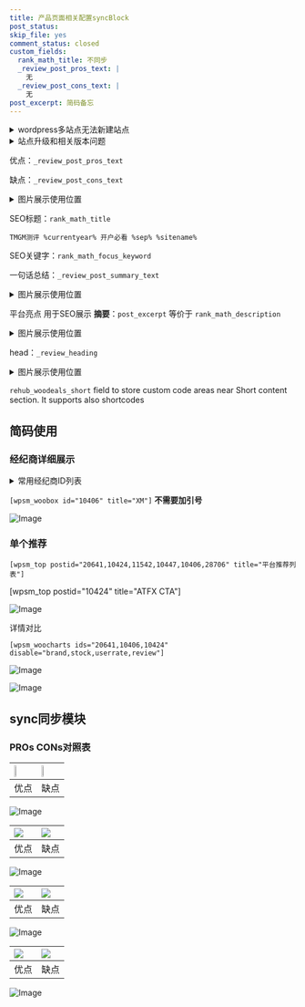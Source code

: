 ```yaml
---
title: 产品页面相关配置syncBlock
post_status: 
skip_file: yes
comment_status: closed
custom_fields:
  rank_math_title: 不同步
  _review_post_pros_text: |
    无
  _review_post_cons_text: |
    无
post_excerpt: 简码备忘
---
```

<details><summary>wordpress多站点无法新建站点</summary>

<li>和报错需要清理cookies一样的原因</li>
<li>wp-config.php里面<code>define( 'SUBDOMAIN_INSTALL', false );//子域名安装</code></li>
<li>新建子站点是用<code>define( 'SUBDOMAIN_INSTALL', true);//子域名安装</code> 完成以后，改成<code>false</code></li>
</details>

<details><summary>站点升级和相关版本问题</summary>

<p>wordpress：5.9.9
woocommerce：7.5.1
出现问题的地方：主题选项里面>><strong>Product layout >>compact style</strong></p>
<p>如何出现没有用过的字段 导致无法保存。先导出配置 然后进行修改，后面再次恢复即可。</p>
<p>出现部分字段无法显示时，需要返回默认布局后，对产品进行保存就好了。</p>
<p></p>
</details>

优点：`_review_post_pros_text`

缺点：`_review_post_cons_text`

<details><summary>图片展示使用位置</summary>

<img src="https://prod-files-secure.s3.us-west-2.amazonaws.com/39ed1227-6d7d-4570-be36-9ccd4a2c4241/f51d3d83-55d4-4bdf-9604-f37ec77ab556/Untitled.png?X-Amz-Algorithm=AWS4-HMAC-SHA256&X-Amz-Content-Sha256=UNSIGNED-PAYLOAD&X-Amz-Credential=ASIAZI2LB466Y7FB4DXR%2F20250928%2Fus-west-2%2Fs3%2Faws4_request&X-Amz-Date=20250928T105519Z&X-Amz-Expires=3600&X-Amz-Security-Token=IQoJb3JpZ2luX2VjEDIaCXVzLXdlc3QtMiJGMEQCIGLZ5l%2B5os4CccEmtdA5ybrtQhxmdmO1ch%2FgEugXhMvPAiAbMIQ0l5s0WbtCzEoew3IDBh2u5FlHccEBsFtHsi3cTSqIBAi7%2F%2F%2F%2F%2F%2F%2F%2F%2F%2F8BEAAaDDYzNzQyMzE4MzgwNSIMqESdgeIdXj0X8NBpKtwDhP2LvpqyDH607P835xTbI98tNK%2F%2FX5uQkP1wcODqJ9wbdQF71VxGAL3l%2F0zXDgA6u%2BNuPvVdbuEs5TDA%2FiGnw8k47bGt1VuKYqt3QGqKJJXTk%2FfAmUGIBDW5CpyElHnNyTC5pc2n0sltYinLXnDpzOEwwm1Qzsod0SyRdhwcn4pifOLBviBG0RIs9fBru7tO3joCJuR%2FVPW3z4L9BO1Y1I4Nt6ziZPOohOVOEArZZgL4HAppamyty2bjYhF%2B0sunNpkcrXgw%2BwDdj%2BE6MDAa5pCo013M9Qycb5Iyu5Fke3QALtOli0vKZ966F%2Fon%2BFf6SMKI63bkWbYAiQhhW02AJ%2BGdoBtfz19Iavs3W1S1Zu3w5VHjXnzofhbP5nBpTbSjn82c1H2Ddi%2BgqhqxmCdIzx5aIT0KjXbAljnKyHhEFMku3HbSNkyaAuhgzsBOihbLo70FYvtVoN6KMq%2Fm6UiXgSyxETXrsNI35pmSwdVgCFUD3fB9IEWNit6RGb93znqNcck2UPV9TRbzZW1SYnSdFgN9fa5bJ19XoZSCLFIxfhCe5pNLDqI9TG9Z57sKJUvf%2FynsZsBRyZMl1CVFZjjGBktd8N8aNW70cvRYX3NXeKDHQ%2BpzjNFRgpsLBxwwrI3kxgY6pgHeZfaWMCcQq6HZbtl3DySALWDEu5G31gmSkYHiHCKBEMZCsAtUxUFbxKeOEQ8F1zk1hMus29UHkLuDZp8Het%2FxmLWtJvt3jNOYbgNNjAhbe60T9hiZt1lWsiB79bwbwyw4sQAvBKov6obvCNWsXj6v6Itaq25bbKSHvK0cgi%2BwL9RckNourY7GHZ8YoyebH4AleHxzobcd%2F%2BqasEVkgqy%2BSUL5qyuP&X-Amz-Signature=65dec13dd756549c0029e27150713cd391f8ddd283ff54a84fae50ee31097c08&X-Amz-SignedHeaders=host&x-amz-checksum-mode=ENABLED&x-id=GetObject" alt="Image">
</details>

SEO标题：`rank_math_title`

`TMGM测评 %currentyear% 开户必看 %sep% %sitename%`

SEO关键字：`rank_math_focus_keyword`

一句话总结：`_review_post_summary_text`

<details><summary>图片展示使用位置</summary>

<img src="https://prod-files-secure.s3.us-west-2.amazonaws.com/39ed1227-6d7d-4570-be36-9ccd4a2c4241/4b96a922-296c-4f4e-8630-d1c870cbce01/Untitled.png?X-Amz-Algorithm=AWS4-HMAC-SHA256&X-Amz-Content-Sha256=UNSIGNED-PAYLOAD&X-Amz-Credential=ASIAZI2LB466QAR6T4RS%2F20250928%2Fus-west-2%2Fs3%2Faws4_request&X-Amz-Date=20250928T105519Z&X-Amz-Expires=3600&X-Amz-Security-Token=IQoJb3JpZ2luX2VjEDIaCXVzLXdlc3QtMiJIMEYCIQCI2jSObf79RJZEmoKQkQEdtGFc9KMoGbkIILp5flgbKQIhALNE70bCZVomdGv5XGrLq7FA1Bz3z448k23S8ymEfLnLKogECLv%2F%2F%2F%2F%2F%2F%2F%2F%2F%2FwEQABoMNjM3NDIzMTgzODA1IgxdVtqq1Ay0YtJHzZMq3APjFOhK8i9cYGNJuTUYdBDS4xjc0dMTXJeLCQtTZLFMKr3kJNCGAIN7yoOtFkSUgwEPTwBVuEnsK5%2BKLRwC9neqk7QOMT80NMQ1qBf6HQztgEqRwdiONaWVkNtrkQeAhFrbuhmEIAkyj1dP4qePd1yQWyDxoYyCkyMg1A04JnHoFZSBWK%2BkuVv2pAO31%2F2sDvDK18PT1c6v%2BQRYTULOOep1OnR8SAhzquWDoiZjq%2B40Aggk324He39oaepEwnE9HcaVJfi7OHY6SOukC2JvsDjFoq7hghqYNCjJTv0Ly2z%2BiCq0S7nxQPNzCSdW5hkxeEWHtcjIeE93HZLATujcE75VNF1DUhurCgiw%2FmOgIPo%2BAlHDDvVkMlVLfJ8SHJfWqFzAKX6TbETN2mkJombKvb28ZcDgBXY3OHWnNYUwVnmKjY2FKda%2FmiTGA95qXyf54N4baUcTjRrnGKtLRudgg1z%2Bkcy88EmJYvDqKJMZBis5bvSzAv1ThFxOAeA5d7RCInHoVmxrbSoozGjL1KHUVVOEKijQk6lPMbzSp9Vo9UnyB39eL7xFM4fPUdyO9NAUsdxfdBpn0MyGYWhk%2BpPq51DHVleQjpngoQs1RkkkHvGwijM00XY4iY3zIE8gNzDujeTGBjqkAcfJGnoYTvYM1SGSV767R%2BDhN2OUFpSYbjwCEtYghhluTCUXASHXycqD8K4RksJfH0xmv4%2F9jDX7ORJ9lBMpCvlRainco67ELp6ctKmYsHBx57GsH6EyAjML8OeQCKRMO0%2F6WAYtERUfop74naB7k6m1w%2Fgx2t6vSR33%2B6XE9D%2F24qv%2BlrijpVepdT%2FbK3ex9PObaFMDFqChvZAJUexBj3wgFV56&X-Amz-Signature=bb26045c2911c03417f8b8c98c5697c513244fdfa6b0650b0221772475c487e3&X-Amz-SignedHeaders=host&x-amz-checksum-mode=ENABLED&x-id=GetObject" alt="Image">
</details>

平台亮点 用于SEO展示 **摘要**：`post_excerpt`  等价于 `rank_math_description`

<details><summary>图片展示使用位置</summary>

<img src="https://prod-files-secure.s3.us-west-2.amazonaws.com/39ed1227-6d7d-4570-be36-9ccd4a2c4241/1ee11f63-b60a-4dfe-a7a7-d58ff23b5d88/Untitled.png?X-Amz-Algorithm=AWS4-HMAC-SHA256&X-Amz-Content-Sha256=UNSIGNED-PAYLOAD&X-Amz-Credential=ASIAZI2LB466WE5LUHZ7%2F20250928%2Fus-west-2%2Fs3%2Faws4_request&X-Amz-Date=20250928T105519Z&X-Amz-Expires=3600&X-Amz-Security-Token=IQoJb3JpZ2luX2VjEDIaCXVzLXdlc3QtMiJGMEQCIEKjHc2OrMAegAowHU3LdWeKwachpQb4qQdZe30LBDL3AiByCZXV7sq6NNt58QQivRytOKLTmVuQ8izAz3UXfgswYiqIBAi7%2F%2F%2F%2F%2F%2F%2F%2F%2F%2F8BEAAaDDYzNzQyMzE4MzgwNSIMW2nAsiZEWqdvUQogKtwDuM%2FR8RuQYAWqEeTYpceqscyJ64KTo3kzoFEAnjGibvU5SkYkH8Qk6t9BPuefPuNa78FDvrQCg5USSjIkVHvWL1KOoVpMi316wXE2MxwS%2FptmfE%2Br3G1dzhlNx510FCVm8zdTF%2F4A6BoEJLAKwAXz6cnlxVT5BHaL6FYKbRDJNkdfl%2FDvoCJ%2Bwqhj4fq0ThMlaOQ6TybPpyeMcrScJehVuxArkk0pkiZf8kGZXKDne7R1Gff9%2FWQU%2F9RPHx8UFxVXM1JqhFD6zYs%2BTAk%2FnSQqgeFFM8lbij0n4OeobLtU3i%2Bz%2Bh7t5515gTFxSxuY0kHKrMWis6w%2FfRqXGEdp3rt9P7ob0m%2BuHO%2B7cFA673PHJPKX1Zz%2BPBev8yVhGlq91SiSS2I8yo7%2BV7S%2BqDkKqyQm0LFzRa8%2FPASO3M52qC4DEz88a2EkAZ96FXhdowWKxQ9OGKl2bcP5e5etQyqGyLNUZPa9cPz62NF%2Funf2Rt5ieQDW80sZs1sxffx3Z%2FL1HcScqCjZGZb3AU9zQuTyAHgEu4DWAj6R5C9CuC%2BHWnnl1jrhk6skYGdcr0pIUzy6DvW7ScDnT9lTnOV8Yvf0IofvGJF8J33t8CpiofIHYWSkC%2Bsc%2FKLM0JXgvnJf8LowoY7kxgY6pgGoNcIZ8mYn5CnrvkcueiF2qqM5mqWtfIHVuKyfg9%2BtfjvDQLITDDXS2gA%2FAj%2FWRbipDK9gSMVEKfOXh4eYaIuqvg8QFBxLSIGVnrMFxPt4js1w7YQJGkbfivVSgqIVQBaRl5PAMTLRwewc78OGNgZym3aMaDuMwbmVUVxl9M995pN2pafIAlN7rseuG8uw7TUKhrpvgOGT7R1LT855CdttKmkvjBUw&X-Amz-Signature=c1dd9081506bd75b33526f31ab3790fd1180b4236cf0b46106333551af0aa5e7&X-Amz-SignedHeaders=host&x-amz-checksum-mode=ENABLED&x-id=GetObject" alt="Image">
<img src="https://prod-files-secure.s3.us-west-2.amazonaws.com/39ed1227-6d7d-4570-be36-9ccd4a2c4241/ad4118b5-78d8-4fbe-801e-3b29b5d99c01/Untitled.png?X-Amz-Algorithm=AWS4-HMAC-SHA256&X-Amz-Content-Sha256=UNSIGNED-PAYLOAD&X-Amz-Credential=ASIAZI2LB466WE5LUHZ7%2F20250928%2Fus-west-2%2Fs3%2Faws4_request&X-Amz-Date=20250928T105519Z&X-Amz-Expires=3600&X-Amz-Security-Token=IQoJb3JpZ2luX2VjEDIaCXVzLXdlc3QtMiJGMEQCIEKjHc2OrMAegAowHU3LdWeKwachpQb4qQdZe30LBDL3AiByCZXV7sq6NNt58QQivRytOKLTmVuQ8izAz3UXfgswYiqIBAi7%2F%2F%2F%2F%2F%2F%2F%2F%2F%2F8BEAAaDDYzNzQyMzE4MzgwNSIMW2nAsiZEWqdvUQogKtwDuM%2FR8RuQYAWqEeTYpceqscyJ64KTo3kzoFEAnjGibvU5SkYkH8Qk6t9BPuefPuNa78FDvrQCg5USSjIkVHvWL1KOoVpMi316wXE2MxwS%2FptmfE%2Br3G1dzhlNx510FCVm8zdTF%2F4A6BoEJLAKwAXz6cnlxVT5BHaL6FYKbRDJNkdfl%2FDvoCJ%2Bwqhj4fq0ThMlaOQ6TybPpyeMcrScJehVuxArkk0pkiZf8kGZXKDne7R1Gff9%2FWQU%2F9RPHx8UFxVXM1JqhFD6zYs%2BTAk%2FnSQqgeFFM8lbij0n4OeobLtU3i%2Bz%2Bh7t5515gTFxSxuY0kHKrMWis6w%2FfRqXGEdp3rt9P7ob0m%2BuHO%2B7cFA673PHJPKX1Zz%2BPBev8yVhGlq91SiSS2I8yo7%2BV7S%2BqDkKqyQm0LFzRa8%2FPASO3M52qC4DEz88a2EkAZ96FXhdowWKxQ9OGKl2bcP5e5etQyqGyLNUZPa9cPz62NF%2Funf2Rt5ieQDW80sZs1sxffx3Z%2FL1HcScqCjZGZb3AU9zQuTyAHgEu4DWAj6R5C9CuC%2BHWnnl1jrhk6skYGdcr0pIUzy6DvW7ScDnT9lTnOV8Yvf0IofvGJF8J33t8CpiofIHYWSkC%2Bsc%2FKLM0JXgvnJf8LowoY7kxgY6pgGoNcIZ8mYn5CnrvkcueiF2qqM5mqWtfIHVuKyfg9%2BtfjvDQLITDDXS2gA%2FAj%2FWRbipDK9gSMVEKfOXh4eYaIuqvg8QFBxLSIGVnrMFxPt4js1w7YQJGkbfivVSgqIVQBaRl5PAMTLRwewc78OGNgZym3aMaDuMwbmVUVxl9M995pN2pafIAlN7rseuG8uw7TUKhrpvgOGT7R1LT855CdttKmkvjBUw&X-Amz-Signature=20118e4fd869ef2c994aabed3afb3eb4b87cb79aa89b473d0e60342a043495ad&X-Amz-SignedHeaders=host&x-amz-checksum-mode=ENABLED&x-id=GetObject" alt="Image">
<img src="https://prod-files-secure.s3.us-west-2.amazonaws.com/39ed1227-6d7d-4570-be36-9ccd4a2c4241/a38cf7c9-a79c-4b64-9e94-13589fe0758b/Untitled.png?X-Amz-Algorithm=AWS4-HMAC-SHA256&X-Amz-Content-Sha256=UNSIGNED-PAYLOAD&X-Amz-Credential=ASIAZI2LB466WE5LUHZ7%2F20250928%2Fus-west-2%2Fs3%2Faws4_request&X-Amz-Date=20250928T105519Z&X-Amz-Expires=3600&X-Amz-Security-Token=IQoJb3JpZ2luX2VjEDIaCXVzLXdlc3QtMiJGMEQCIEKjHc2OrMAegAowHU3LdWeKwachpQb4qQdZe30LBDL3AiByCZXV7sq6NNt58QQivRytOKLTmVuQ8izAz3UXfgswYiqIBAi7%2F%2F%2F%2F%2F%2F%2F%2F%2F%2F8BEAAaDDYzNzQyMzE4MzgwNSIMW2nAsiZEWqdvUQogKtwDuM%2FR8RuQYAWqEeTYpceqscyJ64KTo3kzoFEAnjGibvU5SkYkH8Qk6t9BPuefPuNa78FDvrQCg5USSjIkVHvWL1KOoVpMi316wXE2MxwS%2FptmfE%2Br3G1dzhlNx510FCVm8zdTF%2F4A6BoEJLAKwAXz6cnlxVT5BHaL6FYKbRDJNkdfl%2FDvoCJ%2Bwqhj4fq0ThMlaOQ6TybPpyeMcrScJehVuxArkk0pkiZf8kGZXKDne7R1Gff9%2FWQU%2F9RPHx8UFxVXM1JqhFD6zYs%2BTAk%2FnSQqgeFFM8lbij0n4OeobLtU3i%2Bz%2Bh7t5515gTFxSxuY0kHKrMWis6w%2FfRqXGEdp3rt9P7ob0m%2BuHO%2B7cFA673PHJPKX1Zz%2BPBev8yVhGlq91SiSS2I8yo7%2BV7S%2BqDkKqyQm0LFzRa8%2FPASO3M52qC4DEz88a2EkAZ96FXhdowWKxQ9OGKl2bcP5e5etQyqGyLNUZPa9cPz62NF%2Funf2Rt5ieQDW80sZs1sxffx3Z%2FL1HcScqCjZGZb3AU9zQuTyAHgEu4DWAj6R5C9CuC%2BHWnnl1jrhk6skYGdcr0pIUzy6DvW7ScDnT9lTnOV8Yvf0IofvGJF8J33t8CpiofIHYWSkC%2Bsc%2FKLM0JXgvnJf8LowoY7kxgY6pgGoNcIZ8mYn5CnrvkcueiF2qqM5mqWtfIHVuKyfg9%2BtfjvDQLITDDXS2gA%2FAj%2FWRbipDK9gSMVEKfOXh4eYaIuqvg8QFBxLSIGVnrMFxPt4js1w7YQJGkbfivVSgqIVQBaRl5PAMTLRwewc78OGNgZym3aMaDuMwbmVUVxl9M995pN2pafIAlN7rseuG8uw7TUKhrpvgOGT7R1LT855CdttKmkvjBUw&X-Amz-Signature=0746c85c68db6a48ed11c816c5dcdbd2664394028c8e69523f7c67b778139ff8&X-Amz-SignedHeaders=host&x-amz-checksum-mode=ENABLED&x-id=GetObject" alt="Image">
<img src="https://prod-files-secure.s3.us-west-2.amazonaws.com/39ed1227-6d7d-4570-be36-9ccd4a2c4241/7da6fc1e-d2ac-42ae-8c75-cb5749aa18f6/Untitled.png?X-Amz-Algorithm=AWS4-HMAC-SHA256&X-Amz-Content-Sha256=UNSIGNED-PAYLOAD&X-Amz-Credential=ASIAZI2LB466WE5LUHZ7%2F20250928%2Fus-west-2%2Fs3%2Faws4_request&X-Amz-Date=20250928T105519Z&X-Amz-Expires=3600&X-Amz-Security-Token=IQoJb3JpZ2luX2VjEDIaCXVzLXdlc3QtMiJGMEQCIEKjHc2OrMAegAowHU3LdWeKwachpQb4qQdZe30LBDL3AiByCZXV7sq6NNt58QQivRytOKLTmVuQ8izAz3UXfgswYiqIBAi7%2F%2F%2F%2F%2F%2F%2F%2F%2F%2F8BEAAaDDYzNzQyMzE4MzgwNSIMW2nAsiZEWqdvUQogKtwDuM%2FR8RuQYAWqEeTYpceqscyJ64KTo3kzoFEAnjGibvU5SkYkH8Qk6t9BPuefPuNa78FDvrQCg5USSjIkVHvWL1KOoVpMi316wXE2MxwS%2FptmfE%2Br3G1dzhlNx510FCVm8zdTF%2F4A6BoEJLAKwAXz6cnlxVT5BHaL6FYKbRDJNkdfl%2FDvoCJ%2Bwqhj4fq0ThMlaOQ6TybPpyeMcrScJehVuxArkk0pkiZf8kGZXKDne7R1Gff9%2FWQU%2F9RPHx8UFxVXM1JqhFD6zYs%2BTAk%2FnSQqgeFFM8lbij0n4OeobLtU3i%2Bz%2Bh7t5515gTFxSxuY0kHKrMWis6w%2FfRqXGEdp3rt9P7ob0m%2BuHO%2B7cFA673PHJPKX1Zz%2BPBev8yVhGlq91SiSS2I8yo7%2BV7S%2BqDkKqyQm0LFzRa8%2FPASO3M52qC4DEz88a2EkAZ96FXhdowWKxQ9OGKl2bcP5e5etQyqGyLNUZPa9cPz62NF%2Funf2Rt5ieQDW80sZs1sxffx3Z%2FL1HcScqCjZGZb3AU9zQuTyAHgEu4DWAj6R5C9CuC%2BHWnnl1jrhk6skYGdcr0pIUzy6DvW7ScDnT9lTnOV8Yvf0IofvGJF8J33t8CpiofIHYWSkC%2Bsc%2FKLM0JXgvnJf8LowoY7kxgY6pgGoNcIZ8mYn5CnrvkcueiF2qqM5mqWtfIHVuKyfg9%2BtfjvDQLITDDXS2gA%2FAj%2FWRbipDK9gSMVEKfOXh4eYaIuqvg8QFBxLSIGVnrMFxPt4js1w7YQJGkbfivVSgqIVQBaRl5PAMTLRwewc78OGNgZym3aMaDuMwbmVUVxl9M995pN2pafIAlN7rseuG8uw7TUKhrpvgOGT7R1LT855CdttKmkvjBUw&X-Amz-Signature=bece1eb554a5c4559c6e5da007bbe7443e9c591505ce3fe22bbdcb723e18d5de&X-Amz-SignedHeaders=host&x-amz-checksum-mode=ENABLED&x-id=GetObject" alt="Image">
<img src="https://prod-files-secure.s3.us-west-2.amazonaws.com/39ed1227-6d7d-4570-be36-9ccd4a2c4241/7e97f40a-eaee-47f5-b2f9-475f96808fa7/Untitled.png?X-Amz-Algorithm=AWS4-HMAC-SHA256&X-Amz-Content-Sha256=UNSIGNED-PAYLOAD&X-Amz-Credential=ASIAZI2LB466WE5LUHZ7%2F20250928%2Fus-west-2%2Fs3%2Faws4_request&X-Amz-Date=20250928T105519Z&X-Amz-Expires=3600&X-Amz-Security-Token=IQoJb3JpZ2luX2VjEDIaCXVzLXdlc3QtMiJGMEQCIEKjHc2OrMAegAowHU3LdWeKwachpQb4qQdZe30LBDL3AiByCZXV7sq6NNt58QQivRytOKLTmVuQ8izAz3UXfgswYiqIBAi7%2F%2F%2F%2F%2F%2F%2F%2F%2F%2F8BEAAaDDYzNzQyMzE4MzgwNSIMW2nAsiZEWqdvUQogKtwDuM%2FR8RuQYAWqEeTYpceqscyJ64KTo3kzoFEAnjGibvU5SkYkH8Qk6t9BPuefPuNa78FDvrQCg5USSjIkVHvWL1KOoVpMi316wXE2MxwS%2FptmfE%2Br3G1dzhlNx510FCVm8zdTF%2F4A6BoEJLAKwAXz6cnlxVT5BHaL6FYKbRDJNkdfl%2FDvoCJ%2Bwqhj4fq0ThMlaOQ6TybPpyeMcrScJehVuxArkk0pkiZf8kGZXKDne7R1Gff9%2FWQU%2F9RPHx8UFxVXM1JqhFD6zYs%2BTAk%2FnSQqgeFFM8lbij0n4OeobLtU3i%2Bz%2Bh7t5515gTFxSxuY0kHKrMWis6w%2FfRqXGEdp3rt9P7ob0m%2BuHO%2B7cFA673PHJPKX1Zz%2BPBev8yVhGlq91SiSS2I8yo7%2BV7S%2BqDkKqyQm0LFzRa8%2FPASO3M52qC4DEz88a2EkAZ96FXhdowWKxQ9OGKl2bcP5e5etQyqGyLNUZPa9cPz62NF%2Funf2Rt5ieQDW80sZs1sxffx3Z%2FL1HcScqCjZGZb3AU9zQuTyAHgEu4DWAj6R5C9CuC%2BHWnnl1jrhk6skYGdcr0pIUzy6DvW7ScDnT9lTnOV8Yvf0IofvGJF8J33t8CpiofIHYWSkC%2Bsc%2FKLM0JXgvnJf8LowoY7kxgY6pgGoNcIZ8mYn5CnrvkcueiF2qqM5mqWtfIHVuKyfg9%2BtfjvDQLITDDXS2gA%2FAj%2FWRbipDK9gSMVEKfOXh4eYaIuqvg8QFBxLSIGVnrMFxPt4js1w7YQJGkbfivVSgqIVQBaRl5PAMTLRwewc78OGNgZym3aMaDuMwbmVUVxl9M995pN2pafIAlN7rseuG8uw7TUKhrpvgOGT7R1LT855CdttKmkvjBUw&X-Amz-Signature=7664c8b773c25a5246cf8dd5c19f1eabafcceb833347327f53b7b010e8dc3eda&X-Amz-SignedHeaders=host&x-amz-checksum-mode=ENABLED&x-id=GetObject" alt="Image">
</details>

head：`_review_heading`

<details><summary>图片展示使用位置</summary>

<img src="https://prod-files-secure.s3.us-west-2.amazonaws.com/39ed1227-6d7d-4570-be36-9ccd4a2c4241/3a4650ad-9887-415c-889a-edd51fa54f27/Untitled.png?X-Amz-Algorithm=AWS4-HMAC-SHA256&X-Amz-Content-Sha256=UNSIGNED-PAYLOAD&X-Amz-Credential=ASIAZI2LB466RLJNOI2J%2F20250928%2Fus-west-2%2Fs3%2Faws4_request&X-Amz-Date=20250928T105520Z&X-Amz-Expires=3600&X-Amz-Security-Token=IQoJb3JpZ2luX2VjEDIaCXVzLXdlc3QtMiJHMEUCIGIfwG9r%2FklbsUMLD23TEtCOBhFOp8LuUF1n1WAtdZXDAiEA8hraMh%2BqMOLjOKW8CLews2Oo2hpXzflxGUtGuZnUCCIqiAQIu%2F%2F%2F%2F%2F%2F%2F%2F%2F%2F%2FARAAGgw2Mzc0MjMxODM4MDUiDAzlasXiTGjyT6wZeircA409uosihukIbkq5q9JBsGj7X2XHWnedztCP4D6Xt%2BNSKJNHhCyjpSXVPOo7%2Fl7RReBnrTO9QkcXybB72X6HlatzhrRiKhMUvk3eKf5AqG9PYSjgBSG%2FYa4HCpDe5%2FVLdvBYU7JIVvJbzJh9KFa1BcFZ1KMgUgGxSxvvj%2FoDamj5GtowjvzXqR%2BM185svnZiwBvgEt6PkC1aQUG080IeTeudHluQSI5OMzA%2BYuQITqHFCakc%2FQrGyVE2cA7c3ayC56Dfe4umpV0A%2F%2BjwPN37TaIfN6ym7QXw4lDW2DkriKfdZBymfla1Cur8ZZXlPc2JJ%2FEvQ2c5Ux8TjHyim8jy6w2h531soglpSo60S%2F8O4uGwfnK1%2BOt5l3yptIaOz860KB9K3xksg1Rh52cnO6TJBsKinD0xdizmtoxSgdcK0lpgNVFpD%2F47ocbkrPpKMrUv9CIaxGCXBTcZeofD%2FfoydMTTlqH6WqEQtlhCW7TrXuWr8n8Yuv0FGFlRjUGKQsa%2B4jMdqDWBoZ3XS8OfpsNwRz8GZFtruIKe2INDEvZjES2oEH8yEEcL1LYM9k89rZ4I%2BgHorfQ%2FyrtCAU2VW1AU%2F3Lq58XOQTqrNOTTP52WLVLGRBar5vM9vVtjkplTMMCN5MYGOqUBN0H5tAnC90NNvaHHM0x6ZBYAE6%2B61BBAan5MC5Q6tStVQGaQszELSkK9AdbG5ylQZAhUvJBlym0a0a8jfnBK%2FL9scrVEvZ0rxevMrIF%2BPJodHQfH4l2eoiVFZs6sM5dX3EPxDh2QK%2FTJtn0xQXrzA4REVW0CtNi5pe2t8U2yjWydN8gt%2FxPNSO7o35s%2BIiQtzEBPxpVBInqNjSfFeHBfxezKRgHE&X-Amz-Signature=0ca5a3f379a351bc1623dc7cbe29ea00deb2dcdced81ec35fac285d36eb5e142&X-Amz-SignedHeaders=host&x-amz-checksum-mode=ENABLED&x-id=GetObject" alt="Image">
</details>

`rehub_woodeals_short`	field to store custom code areas near Short content section. It supports also shortcodes



## 简码使用

### 经纪商详细展示

<details><summary>常用经纪商ID列表</summary>

<pre><code class="php">嘉盛 ===> 20641  [wpsm_woobox id="20641" title="嘉盛"]
易信easymarkets ===> 11542  [wpsm_woobox id="11542" title="易信easymarkets"]
ATFX外汇 ===> 10424  [wpsm_woobox id="10424" title="ATFX"]
XM ===> 10406  [wpsm_woobox id="10406" title="XM"]
TMGM ===> 29622  [wpsm_woobox id="29622" title="TMGM"]
HYCM ===> 10447  [wpsm_woobox id="10447" title="HYCM"]
fpmarkets澳福外汇 ===> 20639  [wpsm_woobox id="20639" title="fpmarkets澳福外汇"]</code></pre>
</details>

`[wpsm_woobox id="10406" title="XM"]` **不需要加引号**

![Image](https://prod-files-secure.s3.us-west-2.amazonaws.com/39ed1227-6d7d-4570-be36-9ccd4a2c4241/4f898f9d-0fa7-4e43-acd3-ac6bc7be575a/Untitled.png?X-Amz-Algorithm=AWS4-HMAC-SHA256&X-Amz-Content-Sha256=UNSIGNED-PAYLOAD&X-Amz-Credential=ASIAZI2LB466Y3MASXY3%2F20250928%2Fus-west-2%2Fs3%2Faws4_request&X-Amz-Date=20250928T105516Z&X-Amz-Expires=3600&X-Amz-Security-Token=IQoJb3JpZ2luX2VjEDIaCXVzLXdlc3QtMiJHMEUCIQDKSrdlWUQ1rdYKa%2FoXJYt7wA2Mciq3sL0Yw7tAX2uTEwIgaYsTwUdwzFiHvK8HEhGU%2FzYLgCpYDWay1srvJLcqWXoqiAQIu%2F%2F%2F%2F%2F%2F%2F%2F%2F%2F%2FARAAGgw2Mzc0MjMxODM4MDUiDJu03hJRP3ryyo8FlCrcA3OfnBYqWIcWFT3mQuKJRSZlAyewKGr9rcB0%2F84zipVZd%2FEAf1Eai4eAV%2B%2BUQOALElVpz%2BblGDq8kNaahTyuzESe9DRe8TqbWI9EANkjZ%2FNN1vmSDv%2BwugBQIeq1C3xJ0LQs%2F53SO06PiWR37bt3qtfn%2FZvBuHkivZyZzxIFICgqKHQz6cmlWgs7VUlgachvVjOewtdRVeg6FQ2vdwNpr2cq6sJ1PpiYvHJkUT3X4XHRd0D5xfFrtLR559nUCvvz%2BuJFiRCXGyc7HMgFMBVTecZZ4khCfPiIqtYkHp0EnXZw5ogR7MqBXqtYALmrvraqL6%2FAn9Yq2JLVkUsFz0YTcdKiXcMw0W4CexyJ99IGikUbDJELXQxcM02OQe756pt9A%2Bs0kk5Y3nHkcb7wwIfVbXWabmFWYyyyWNVbk31en6XsngQkHh66XIf6GS%2BbBCDHv0QKX8iarNe2K%2FFo88TmxNLvnydyBTwWJBxE64on9FHbffDadsN5vNyGZGvvsnlaYv0dYCxiFem1pGrnm%2BlppXddc5FuNNeFT3GuN%2FW2FJuWJF8Hesc4AbblZ0ql%2FTntjeOobdGFWE%2BDmJu9Yw2fcf%2BgLoURucznyOPgtpBaiEkJhjvwt5KvoNmCdxLcMJ%2BO5MYGOqUBgtpa8ZVbeiMC%2BlPzkprI3RT1Bdvpl9SiL717QbEFYl%2BOGVIRrwvDJ97iwwX5CI4drlbDI6UtNG5rvT2yvlwTN%2FVgT5bDncf0npfUsrJ68T8ahzdCJpv93dsvBZjZuY%2BgaCoUC%2Fb2dTaRJQWOrD5RelXryL3SWdhkqA2%2FOSP5t5DvLrrYceBbLmIjqmCPsINqDIWjMqHHjtw2BFQMHYOnKCj2e789&X-Amz-Signature=e8f9a1c21b946f23c93b29728737ab8070857a37af6935bd7b72a5176a49d9c8&X-Amz-SignedHeaders=host&x-amz-checksum-mode=ENABLED&x-id=GetObject)

### 单个推荐
`[wpsm_top postid="20641,10424,11542,10447,10406,28706" title="平台推荐列表"]`

[wpsm_top postid="10424" title="ATFX CTA"]

![Image](https://prod-files-secure.s3.us-west-2.amazonaws.com/39ed1227-6d7d-4570-be36-9ccd4a2c4241/5ac620dc-51a8-48b6-b55d-91f47299193c/Untitled.png?X-Amz-Algorithm=AWS4-HMAC-SHA256&X-Amz-Content-Sha256=UNSIGNED-PAYLOAD&X-Amz-Credential=ASIAZI2LB466Y3MASXY3%2F20250928%2Fus-west-2%2Fs3%2Faws4_request&X-Amz-Date=20250928T105516Z&X-Amz-Expires=3600&X-Amz-Security-Token=IQoJb3JpZ2luX2VjEDIaCXVzLXdlc3QtMiJHMEUCIQDKSrdlWUQ1rdYKa%2FoXJYt7wA2Mciq3sL0Yw7tAX2uTEwIgaYsTwUdwzFiHvK8HEhGU%2FzYLgCpYDWay1srvJLcqWXoqiAQIu%2F%2F%2F%2F%2F%2F%2F%2F%2F%2F%2FARAAGgw2Mzc0MjMxODM4MDUiDJu03hJRP3ryyo8FlCrcA3OfnBYqWIcWFT3mQuKJRSZlAyewKGr9rcB0%2F84zipVZd%2FEAf1Eai4eAV%2B%2BUQOALElVpz%2BblGDq8kNaahTyuzESe9DRe8TqbWI9EANkjZ%2FNN1vmSDv%2BwugBQIeq1C3xJ0LQs%2F53SO06PiWR37bt3qtfn%2FZvBuHkivZyZzxIFICgqKHQz6cmlWgs7VUlgachvVjOewtdRVeg6FQ2vdwNpr2cq6sJ1PpiYvHJkUT3X4XHRd0D5xfFrtLR559nUCvvz%2BuJFiRCXGyc7HMgFMBVTecZZ4khCfPiIqtYkHp0EnXZw5ogR7MqBXqtYALmrvraqL6%2FAn9Yq2JLVkUsFz0YTcdKiXcMw0W4CexyJ99IGikUbDJELXQxcM02OQe756pt9A%2Bs0kk5Y3nHkcb7wwIfVbXWabmFWYyyyWNVbk31en6XsngQkHh66XIf6GS%2BbBCDHv0QKX8iarNe2K%2FFo88TmxNLvnydyBTwWJBxE64on9FHbffDadsN5vNyGZGvvsnlaYv0dYCxiFem1pGrnm%2BlppXddc5FuNNeFT3GuN%2FW2FJuWJF8Hesc4AbblZ0ql%2FTntjeOobdGFWE%2BDmJu9Yw2fcf%2BgLoURucznyOPgtpBaiEkJhjvwt5KvoNmCdxLcMJ%2BO5MYGOqUBgtpa8ZVbeiMC%2BlPzkprI3RT1Bdvpl9SiL717QbEFYl%2BOGVIRrwvDJ97iwwX5CI4drlbDI6UtNG5rvT2yvlwTN%2FVgT5bDncf0npfUsrJ68T8ahzdCJpv93dsvBZjZuY%2BgaCoUC%2Fb2dTaRJQWOrD5RelXryL3SWdhkqA2%2FOSP5t5DvLrrYceBbLmIjqmCPsINqDIWjMqHHjtw2BFQMHYOnKCj2e789&X-Amz-Signature=cda3190136536b89ca0f994ea2477fb7c1d1283b373e7e99e5e8fdbb7ee780a1&X-Amz-SignedHeaders=host&x-amz-checksum-mode=ENABLED&x-id=GetObject)

详情对比

`[wpsm_woocharts ids="20641,10406,10424" disable="brand,stock,userrate,review"]`

![Image](https://prod-files-secure.s3.us-west-2.amazonaws.com/39ed1227-6d7d-4570-be36-9ccd4a2c4241/bf3ba45f-b9f3-4295-8aef-b4a495fd25f4/Untitled.png?X-Amz-Algorithm=AWS4-HMAC-SHA256&X-Amz-Content-Sha256=UNSIGNED-PAYLOAD&X-Amz-Credential=ASIAZI2LB466Y3MASXY3%2F20250928%2Fus-west-2%2Fs3%2Faws4_request&X-Amz-Date=20250928T105516Z&X-Amz-Expires=3600&X-Amz-Security-Token=IQoJb3JpZ2luX2VjEDIaCXVzLXdlc3QtMiJHMEUCIQDKSrdlWUQ1rdYKa%2FoXJYt7wA2Mciq3sL0Yw7tAX2uTEwIgaYsTwUdwzFiHvK8HEhGU%2FzYLgCpYDWay1srvJLcqWXoqiAQIu%2F%2F%2F%2F%2F%2F%2F%2F%2F%2F%2FARAAGgw2Mzc0MjMxODM4MDUiDJu03hJRP3ryyo8FlCrcA3OfnBYqWIcWFT3mQuKJRSZlAyewKGr9rcB0%2F84zipVZd%2FEAf1Eai4eAV%2B%2BUQOALElVpz%2BblGDq8kNaahTyuzESe9DRe8TqbWI9EANkjZ%2FNN1vmSDv%2BwugBQIeq1C3xJ0LQs%2F53SO06PiWR37bt3qtfn%2FZvBuHkivZyZzxIFICgqKHQz6cmlWgs7VUlgachvVjOewtdRVeg6FQ2vdwNpr2cq6sJ1PpiYvHJkUT3X4XHRd0D5xfFrtLR559nUCvvz%2BuJFiRCXGyc7HMgFMBVTecZZ4khCfPiIqtYkHp0EnXZw5ogR7MqBXqtYALmrvraqL6%2FAn9Yq2JLVkUsFz0YTcdKiXcMw0W4CexyJ99IGikUbDJELXQxcM02OQe756pt9A%2Bs0kk5Y3nHkcb7wwIfVbXWabmFWYyyyWNVbk31en6XsngQkHh66XIf6GS%2BbBCDHv0QKX8iarNe2K%2FFo88TmxNLvnydyBTwWJBxE64on9FHbffDadsN5vNyGZGvvsnlaYv0dYCxiFem1pGrnm%2BlppXddc5FuNNeFT3GuN%2FW2FJuWJF8Hesc4AbblZ0ql%2FTntjeOobdGFWE%2BDmJu9Yw2fcf%2BgLoURucznyOPgtpBaiEkJhjvwt5KvoNmCdxLcMJ%2BO5MYGOqUBgtpa8ZVbeiMC%2BlPzkprI3RT1Bdvpl9SiL717QbEFYl%2BOGVIRrwvDJ97iwwX5CI4drlbDI6UtNG5rvT2yvlwTN%2FVgT5bDncf0npfUsrJ68T8ahzdCJpv93dsvBZjZuY%2BgaCoUC%2Fb2dTaRJQWOrD5RelXryL3SWdhkqA2%2FOSP5t5DvLrrYceBbLmIjqmCPsINqDIWjMqHHjtw2BFQMHYOnKCj2e789&X-Amz-Signature=36dbaefb7e56992abb1bcfad020b92c43c35ccc57766393eeccf4e5af595b729&X-Amz-SignedHeaders=host&x-amz-checksum-mode=ENABLED&x-id=GetObject)

![Image](https://prod-files-secure.s3.us-west-2.amazonaws.com/39ed1227-6d7d-4570-be36-9ccd4a2c4241/30bc56ef-f383-4b48-9768-2ebc9e436ec0/Untitled.png?X-Amz-Algorithm=AWS4-HMAC-SHA256&X-Amz-Content-Sha256=UNSIGNED-PAYLOAD&X-Amz-Credential=ASIAZI2LB466Y3MASXY3%2F20250928%2Fus-west-2%2Fs3%2Faws4_request&X-Amz-Date=20250928T105516Z&X-Amz-Expires=3600&X-Amz-Security-Token=IQoJb3JpZ2luX2VjEDIaCXVzLXdlc3QtMiJHMEUCIQDKSrdlWUQ1rdYKa%2FoXJYt7wA2Mciq3sL0Yw7tAX2uTEwIgaYsTwUdwzFiHvK8HEhGU%2FzYLgCpYDWay1srvJLcqWXoqiAQIu%2F%2F%2F%2F%2F%2F%2F%2F%2F%2F%2FARAAGgw2Mzc0MjMxODM4MDUiDJu03hJRP3ryyo8FlCrcA3OfnBYqWIcWFT3mQuKJRSZlAyewKGr9rcB0%2F84zipVZd%2FEAf1Eai4eAV%2B%2BUQOALElVpz%2BblGDq8kNaahTyuzESe9DRe8TqbWI9EANkjZ%2FNN1vmSDv%2BwugBQIeq1C3xJ0LQs%2F53SO06PiWR37bt3qtfn%2FZvBuHkivZyZzxIFICgqKHQz6cmlWgs7VUlgachvVjOewtdRVeg6FQ2vdwNpr2cq6sJ1PpiYvHJkUT3X4XHRd0D5xfFrtLR559nUCvvz%2BuJFiRCXGyc7HMgFMBVTecZZ4khCfPiIqtYkHp0EnXZw5ogR7MqBXqtYALmrvraqL6%2FAn9Yq2JLVkUsFz0YTcdKiXcMw0W4CexyJ99IGikUbDJELXQxcM02OQe756pt9A%2Bs0kk5Y3nHkcb7wwIfVbXWabmFWYyyyWNVbk31en6XsngQkHh66XIf6GS%2BbBCDHv0QKX8iarNe2K%2FFo88TmxNLvnydyBTwWJBxE64on9FHbffDadsN5vNyGZGvvsnlaYv0dYCxiFem1pGrnm%2BlppXddc5FuNNeFT3GuN%2FW2FJuWJF8Hesc4AbblZ0ql%2FTntjeOobdGFWE%2BDmJu9Yw2fcf%2BgLoURucznyOPgtpBaiEkJhjvwt5KvoNmCdxLcMJ%2BO5MYGOqUBgtpa8ZVbeiMC%2BlPzkprI3RT1Bdvpl9SiL717QbEFYl%2BOGVIRrwvDJ97iwwX5CI4drlbDI6UtNG5rvT2yvlwTN%2FVgT5bDncf0npfUsrJ68T8ahzdCJpv93dsvBZjZuY%2BgaCoUC%2Fb2dTaRJQWOrD5RelXryL3SWdhkqA2%2FOSP5t5DvLrrYceBbLmIjqmCPsINqDIWjMqHHjtw2BFQMHYOnKCj2e789&X-Amz-Signature=751254dcdf20f71c39a03b71ff70ea34f6786029deaf5f6e44c867fd364ff6eb&X-Amz-SignedHeaders=host&x-amz-checksum-mode=ENABLED&x-id=GetObject)

## sync同步模块

### PROs CONs对照表

| <img src="https://cdn.ifttt.fun/gh/jarlin8/OSS@main/icons/customize/pros.svg" height="auto" width="37.3%"> | <img src="https://cdn.ifttt.fun/gh/jarlin8/OSS@main/icons/customize/cons.svg" height="auto" width="28.8%"> |
| :--- | :--- |
| 优点 | 缺点 |

![Image](https://prod-files-secure.s3.us-west-2.amazonaws.com/39ed1227-6d7d-4570-be36-9ccd4a2c4241/8742b755-dfb5-4004-9a5f-d6e561664bd8/Untitled.png?X-Amz-Algorithm=AWS4-HMAC-SHA256&X-Amz-Content-Sha256=UNSIGNED-PAYLOAD&X-Amz-Credential=ASIAZI2LB466Y3MASXY3%2F20250928%2Fus-west-2%2Fs3%2Faws4_request&X-Amz-Date=20250928T105516Z&X-Amz-Expires=3600&X-Amz-Security-Token=IQoJb3JpZ2luX2VjEDIaCXVzLXdlc3QtMiJHMEUCIQDKSrdlWUQ1rdYKa%2FoXJYt7wA2Mciq3sL0Yw7tAX2uTEwIgaYsTwUdwzFiHvK8HEhGU%2FzYLgCpYDWay1srvJLcqWXoqiAQIu%2F%2F%2F%2F%2F%2F%2F%2F%2F%2F%2FARAAGgw2Mzc0MjMxODM4MDUiDJu03hJRP3ryyo8FlCrcA3OfnBYqWIcWFT3mQuKJRSZlAyewKGr9rcB0%2F84zipVZd%2FEAf1Eai4eAV%2B%2BUQOALElVpz%2BblGDq8kNaahTyuzESe9DRe8TqbWI9EANkjZ%2FNN1vmSDv%2BwugBQIeq1C3xJ0LQs%2F53SO06PiWR37bt3qtfn%2FZvBuHkivZyZzxIFICgqKHQz6cmlWgs7VUlgachvVjOewtdRVeg6FQ2vdwNpr2cq6sJ1PpiYvHJkUT3X4XHRd0D5xfFrtLR559nUCvvz%2BuJFiRCXGyc7HMgFMBVTecZZ4khCfPiIqtYkHp0EnXZw5ogR7MqBXqtYALmrvraqL6%2FAn9Yq2JLVkUsFz0YTcdKiXcMw0W4CexyJ99IGikUbDJELXQxcM02OQe756pt9A%2Bs0kk5Y3nHkcb7wwIfVbXWabmFWYyyyWNVbk31en6XsngQkHh66XIf6GS%2BbBCDHv0QKX8iarNe2K%2FFo88TmxNLvnydyBTwWJBxE64on9FHbffDadsN5vNyGZGvvsnlaYv0dYCxiFem1pGrnm%2BlppXddc5FuNNeFT3GuN%2FW2FJuWJF8Hesc4AbblZ0ql%2FTntjeOobdGFWE%2BDmJu9Yw2fcf%2BgLoURucznyOPgtpBaiEkJhjvwt5KvoNmCdxLcMJ%2BO5MYGOqUBgtpa8ZVbeiMC%2BlPzkprI3RT1Bdvpl9SiL717QbEFYl%2BOGVIRrwvDJ97iwwX5CI4drlbDI6UtNG5rvT2yvlwTN%2FVgT5bDncf0npfUsrJ68T8ahzdCJpv93dsvBZjZuY%2BgaCoUC%2Fb2dTaRJQWOrD5RelXryL3SWdhkqA2%2FOSP5t5DvLrrYceBbLmIjqmCPsINqDIWjMqHHjtw2BFQMHYOnKCj2e789&X-Amz-Signature=3c27edf7e91262d2008ae2be3ff4b39ccd34c130724efd0375781c0a31795040&X-Amz-SignedHeaders=host&x-amz-checksum-mode=ENABLED&x-id=GetObject)

| <img src="https://cdn.ifttt.fun/gh/jarlin8/OSS@main/icons/customize/pros1.svg" height="auto"> | <img src="https://cdn.ifttt.fun/gh/jarlin8/OSS@main/icons/customize/cons1.svg" height="auto"> |
| :--- | :--- |
| 优点 | 缺点 |

![Image](https://prod-files-secure.s3.us-west-2.amazonaws.com/39ed1227-6d7d-4570-be36-9ccd4a2c4241/806358f8-c9c4-4e17-bb35-c6c76a5397a5/Untitled.png?X-Amz-Algorithm=AWS4-HMAC-SHA256&X-Amz-Content-Sha256=UNSIGNED-PAYLOAD&X-Amz-Credential=ASIAZI2LB466Y3MASXY3%2F20250928%2Fus-west-2%2Fs3%2Faws4_request&X-Amz-Date=20250928T105516Z&X-Amz-Expires=3600&X-Amz-Security-Token=IQoJb3JpZ2luX2VjEDIaCXVzLXdlc3QtMiJHMEUCIQDKSrdlWUQ1rdYKa%2FoXJYt7wA2Mciq3sL0Yw7tAX2uTEwIgaYsTwUdwzFiHvK8HEhGU%2FzYLgCpYDWay1srvJLcqWXoqiAQIu%2F%2F%2F%2F%2F%2F%2F%2F%2F%2F%2FARAAGgw2Mzc0MjMxODM4MDUiDJu03hJRP3ryyo8FlCrcA3OfnBYqWIcWFT3mQuKJRSZlAyewKGr9rcB0%2F84zipVZd%2FEAf1Eai4eAV%2B%2BUQOALElVpz%2BblGDq8kNaahTyuzESe9DRe8TqbWI9EANkjZ%2FNN1vmSDv%2BwugBQIeq1C3xJ0LQs%2F53SO06PiWR37bt3qtfn%2FZvBuHkivZyZzxIFICgqKHQz6cmlWgs7VUlgachvVjOewtdRVeg6FQ2vdwNpr2cq6sJ1PpiYvHJkUT3X4XHRd0D5xfFrtLR559nUCvvz%2BuJFiRCXGyc7HMgFMBVTecZZ4khCfPiIqtYkHp0EnXZw5ogR7MqBXqtYALmrvraqL6%2FAn9Yq2JLVkUsFz0YTcdKiXcMw0W4CexyJ99IGikUbDJELXQxcM02OQe756pt9A%2Bs0kk5Y3nHkcb7wwIfVbXWabmFWYyyyWNVbk31en6XsngQkHh66XIf6GS%2BbBCDHv0QKX8iarNe2K%2FFo88TmxNLvnydyBTwWJBxE64on9FHbffDadsN5vNyGZGvvsnlaYv0dYCxiFem1pGrnm%2BlppXddc5FuNNeFT3GuN%2FW2FJuWJF8Hesc4AbblZ0ql%2FTntjeOobdGFWE%2BDmJu9Yw2fcf%2BgLoURucznyOPgtpBaiEkJhjvwt5KvoNmCdxLcMJ%2BO5MYGOqUBgtpa8ZVbeiMC%2BlPzkprI3RT1Bdvpl9SiL717QbEFYl%2BOGVIRrwvDJ97iwwX5CI4drlbDI6UtNG5rvT2yvlwTN%2FVgT5bDncf0npfUsrJ68T8ahzdCJpv93dsvBZjZuY%2BgaCoUC%2Fb2dTaRJQWOrD5RelXryL3SWdhkqA2%2FOSP5t5DvLrrYceBbLmIjqmCPsINqDIWjMqHHjtw2BFQMHYOnKCj2e789&X-Amz-Signature=5ca48125d170a35fb6cf653e2f0a8c8be021eb9d2204396b02fdfb239dc72398&X-Amz-SignedHeaders=host&x-amz-checksum-mode=ENABLED&x-id=GetObject)

| <img src="https://cdn.ifttt.fun/gh/jarlin8/OSS@main/icons/customize/pros2.svg" height="auto"> | <img src="https://cdn.ifttt.fun/gh/jarlin8/OSS@main/icons/customize/cons2.svg" height="auto"> |
| :--- | :--- |
| 优点 | 缺点 |

![Image](https://prod-files-secure.s3.us-west-2.amazonaws.com/39ed1227-6d7d-4570-be36-9ccd4a2c4241/a9245ec9-70dd-4005-b534-0d54315fc5f3/Untitled.png?X-Amz-Algorithm=AWS4-HMAC-SHA256&X-Amz-Content-Sha256=UNSIGNED-PAYLOAD&X-Amz-Credential=ASIAZI2LB466Y3MASXY3%2F20250928%2Fus-west-2%2Fs3%2Faws4_request&X-Amz-Date=20250928T105516Z&X-Amz-Expires=3600&X-Amz-Security-Token=IQoJb3JpZ2luX2VjEDIaCXVzLXdlc3QtMiJHMEUCIQDKSrdlWUQ1rdYKa%2FoXJYt7wA2Mciq3sL0Yw7tAX2uTEwIgaYsTwUdwzFiHvK8HEhGU%2FzYLgCpYDWay1srvJLcqWXoqiAQIu%2F%2F%2F%2F%2F%2F%2F%2F%2F%2F%2FARAAGgw2Mzc0MjMxODM4MDUiDJu03hJRP3ryyo8FlCrcA3OfnBYqWIcWFT3mQuKJRSZlAyewKGr9rcB0%2F84zipVZd%2FEAf1Eai4eAV%2B%2BUQOALElVpz%2BblGDq8kNaahTyuzESe9DRe8TqbWI9EANkjZ%2FNN1vmSDv%2BwugBQIeq1C3xJ0LQs%2F53SO06PiWR37bt3qtfn%2FZvBuHkivZyZzxIFICgqKHQz6cmlWgs7VUlgachvVjOewtdRVeg6FQ2vdwNpr2cq6sJ1PpiYvHJkUT3X4XHRd0D5xfFrtLR559nUCvvz%2BuJFiRCXGyc7HMgFMBVTecZZ4khCfPiIqtYkHp0EnXZw5ogR7MqBXqtYALmrvraqL6%2FAn9Yq2JLVkUsFz0YTcdKiXcMw0W4CexyJ99IGikUbDJELXQxcM02OQe756pt9A%2Bs0kk5Y3nHkcb7wwIfVbXWabmFWYyyyWNVbk31en6XsngQkHh66XIf6GS%2BbBCDHv0QKX8iarNe2K%2FFo88TmxNLvnydyBTwWJBxE64on9FHbffDadsN5vNyGZGvvsnlaYv0dYCxiFem1pGrnm%2BlppXddc5FuNNeFT3GuN%2FW2FJuWJF8Hesc4AbblZ0ql%2FTntjeOobdGFWE%2BDmJu9Yw2fcf%2BgLoURucznyOPgtpBaiEkJhjvwt5KvoNmCdxLcMJ%2BO5MYGOqUBgtpa8ZVbeiMC%2BlPzkprI3RT1Bdvpl9SiL717QbEFYl%2BOGVIRrwvDJ97iwwX5CI4drlbDI6UtNG5rvT2yvlwTN%2FVgT5bDncf0npfUsrJ68T8ahzdCJpv93dsvBZjZuY%2BgaCoUC%2Fb2dTaRJQWOrD5RelXryL3SWdhkqA2%2FOSP5t5DvLrrYceBbLmIjqmCPsINqDIWjMqHHjtw2BFQMHYOnKCj2e789&X-Amz-Signature=5601802ed7000938793841eb39b36963c2c54734a4f98dce583f7ebbc9f43e09&X-Amz-SignedHeaders=host&x-amz-checksum-mode=ENABLED&x-id=GetObject)

| <img src="https://cdn.ifttt.fun/gh/jarlin8/OSS@main/icons/customize/pros3.svg" height="auto"> | <img src="https://cdn.ifttt.fun/gh/jarlin8/OSS@main/icons/customize/cons3.svg" height="auto"> |
| :--- | :--- |
| 优点 | 缺点 |

![Image](https://prod-files-secure.s3.us-west-2.amazonaws.com/39ed1227-6d7d-4570-be36-9ccd4a2c4241/e1e580a2-2e5c-4780-9ff4-19c318fc2284/Untitled.png?X-Amz-Algorithm=AWS4-HMAC-SHA256&X-Amz-Content-Sha256=UNSIGNED-PAYLOAD&X-Amz-Credential=ASIAZI2LB466Y3MASXY3%2F20250928%2Fus-west-2%2Fs3%2Faws4_request&X-Amz-Date=20250928T105516Z&X-Amz-Expires=3600&X-Amz-Security-Token=IQoJb3JpZ2luX2VjEDIaCXVzLXdlc3QtMiJHMEUCIQDKSrdlWUQ1rdYKa%2FoXJYt7wA2Mciq3sL0Yw7tAX2uTEwIgaYsTwUdwzFiHvK8HEhGU%2FzYLgCpYDWay1srvJLcqWXoqiAQIu%2F%2F%2F%2F%2F%2F%2F%2F%2F%2F%2FARAAGgw2Mzc0MjMxODM4MDUiDJu03hJRP3ryyo8FlCrcA3OfnBYqWIcWFT3mQuKJRSZlAyewKGr9rcB0%2F84zipVZd%2FEAf1Eai4eAV%2B%2BUQOALElVpz%2BblGDq8kNaahTyuzESe9DRe8TqbWI9EANkjZ%2FNN1vmSDv%2BwugBQIeq1C3xJ0LQs%2F53SO06PiWR37bt3qtfn%2FZvBuHkivZyZzxIFICgqKHQz6cmlWgs7VUlgachvVjOewtdRVeg6FQ2vdwNpr2cq6sJ1PpiYvHJkUT3X4XHRd0D5xfFrtLR559nUCvvz%2BuJFiRCXGyc7HMgFMBVTecZZ4khCfPiIqtYkHp0EnXZw5ogR7MqBXqtYALmrvraqL6%2FAn9Yq2JLVkUsFz0YTcdKiXcMw0W4CexyJ99IGikUbDJELXQxcM02OQe756pt9A%2Bs0kk5Y3nHkcb7wwIfVbXWabmFWYyyyWNVbk31en6XsngQkHh66XIf6GS%2BbBCDHv0QKX8iarNe2K%2FFo88TmxNLvnydyBTwWJBxE64on9FHbffDadsN5vNyGZGvvsnlaYv0dYCxiFem1pGrnm%2BlppXddc5FuNNeFT3GuN%2FW2FJuWJF8Hesc4AbblZ0ql%2FTntjeOobdGFWE%2BDmJu9Yw2fcf%2BgLoURucznyOPgtpBaiEkJhjvwt5KvoNmCdxLcMJ%2BO5MYGOqUBgtpa8ZVbeiMC%2BlPzkprI3RT1Bdvpl9SiL717QbEFYl%2BOGVIRrwvDJ97iwwX5CI4drlbDI6UtNG5rvT2yvlwTN%2FVgT5bDncf0npfUsrJ68T8ahzdCJpv93dsvBZjZuY%2BgaCoUC%2Fb2dTaRJQWOrD5RelXryL3SWdhkqA2%2FOSP5t5DvLrrYceBbLmIjqmCPsINqDIWjMqHHjtw2BFQMHYOnKCj2e789&X-Amz-Signature=22b130f999f6afac1eed5ccf70c2ebde34d59b48d8c304f51fe40f5476cd21d5&X-Amz-SignedHeaders=host&x-amz-checksum-mode=ENABLED&x-id=GetObject)
